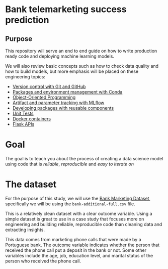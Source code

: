# Bank telemarketing success prediction

## Purpose

This repository will serve an end to end guide on how to write production ready code and deploying machine learning models.

We will also review basic concepts such as how to check data quality and how to build models, but more emphasis will be placed on these engineering topics:

- [Version control with Git and GitHub]()
- [Packages and environment management with Conda]()
- [Object-Oriented Programming]()
- [Artifact and parameter tracking with MLflow]()
- [Developing packages with reusable components]()
- [Unit Tests]()
- [Docker containers]()
- [Flask APIs]()

# Goal

The goal is to teach you about the process of creating a data science model using code that is *reliable*, *reproducible* and *easy to iterate on*

# The dataset

For the purpose of this study, we will use the [Bank Marketing Dataset](https://archive.ics.uci.edu/ml/datasets/bank+marketing), specifically we will be using the `bank-additional-full.csv` file.

This is a relatively clean dataset with a clear outcome variable. Using a simple dataset is great to use in a case study that focuses more on engineering and building reliable, reproducible code than cleaning data and extracting insights.

This data comes from marketing phone calls that were made by a Portuguese bank. The outcome variable indicates whether the person that received the phone call put a deposit in the bank or not. Some other variables include the age, job, education level, and marital status of the person who received the phone call.